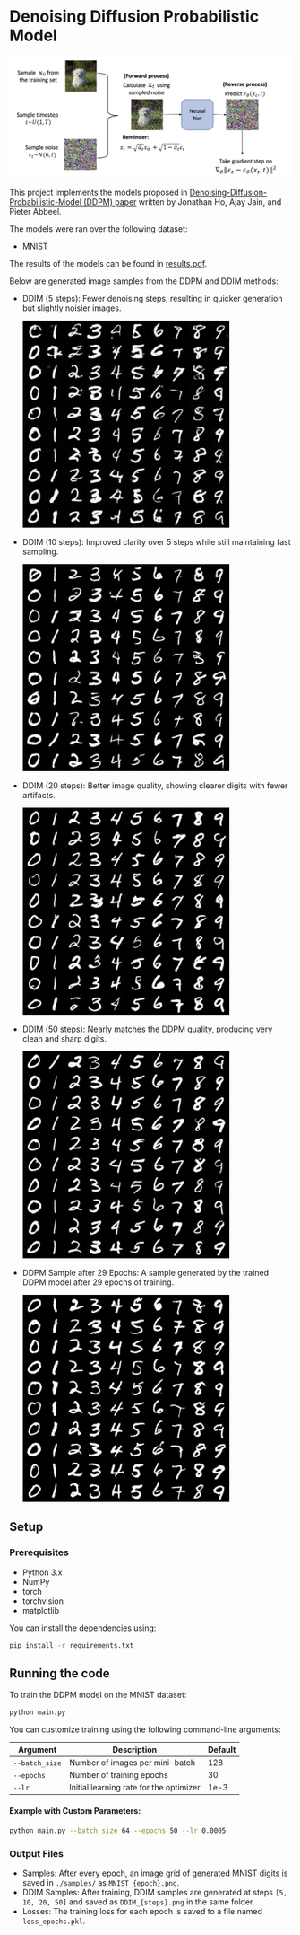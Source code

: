 # Denoising Diffusion Probabilistic Model

<img src="images/ddpm_image.png" >

This project implements the models proposed in [ Denoising-Diffusion-Probabilistic-Model (DDPM) paper](https://arxiv.org/abs/2006.11239)
written by Jonathan Ho, Ajay Jain, and Pieter Abbeel.

The models were ran over the following dataset:
- MNIST

The results of the models can be found in [results.pdf](./results.pdf).

Below are generated image samples from the DDPM and DDIM methods:

- DDIM (5 steps): Fewer denoising steps, resulting in quicker generation but slightly noisier images.

  <img src="samples/DDIM_5.png">

- DDIM (10 steps): Improved clarity over 5 steps while still maintaining fast sampling.

  <img src="samples/DDIM_10.png">

- DDIM (20 steps): Better image quality, showing clearer digits with fewer artifacts.

  <img src="samples/DDIM_20.png">

- DDIM (50 steps): Nearly matches the DDPM quality, producing very clean and sharp digits.

  <img src="samples/DDIM_50.png">

- DDPM Sample after 29 Epochs: A sample generated by the trained DDPM model after 29 epochs of training.

  <img src="samples/MNIST_29.png">

## Setup

### Prerequisites
- Python 3.x
- NumPy
- torch
- torchvision
- matplotlib

You can install the dependencies using:

```bash
pip install -r requirements.txt
```

## Running the code

To train the DDPM model on the MNIST dataset:

```bash
python main.py
```

You can customize training using the following command-line arguments:

| Argument       | Description                                 | Default |
|----------------|---------------------------------------------|---------|
| `--batch_size` | Number of images per mini-batch             | 128     |
| `--epochs`     | Number of training epochs                   | 30      |
| `--lr`         | Initial learning rate for the optimizer     | 1e-3    |

#### Example with Custom Parameters:

```bash
python main.py --batch_size 64 --epochs 50 --lr 0.0005
```

### Output Files

- Samples: After every epoch, an image grid of generated MNIST digits is saved in `./samples/` as `MNIST_{epoch}.png`.
- DDIM Samples: After training, DDIM samples are generated at steps `[5, 10, 20, 50]` and saved as `DDIM_{steps}.png` in the same folder.
- Losses: The training loss for each epoch is saved to a file named `loss_epochs.pkl`.

